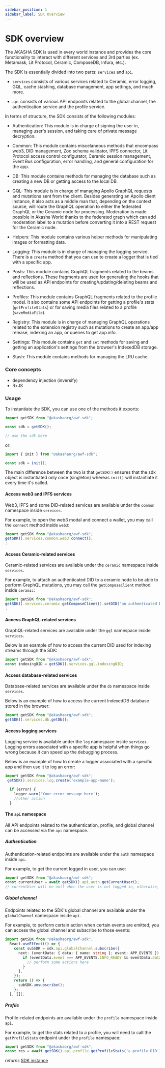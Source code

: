 ```yaml
---
sidebar_position: 1
sidebar_label: SDK Overview
---
```


# SDK overview

The AKASHA SDK is used in every world instance and provides the core functionality to interact with different services and 3rd parties (ex. Metamask, Lit Protocol, Ceramic, ComposeDB, Infura, etc.).

The SDK is essentially divided into two parts: `services` and `api`.

- `services` consists of various services related to Ceramic, error logging, GQL, cache stashing, database management, app settings, and much more.

- `api` consists of various API endpoints related to the global channel, the authentication service and the profile service.

In terms of structure, the SDK consists of the following modules:

- Authentication: This module is in charge of signing the user in, managing user's session, and taking care of private message decryption.

- Common: This module contains miscelaneous methods that encompass web3, DID management, Zod schema validator, IPFS connector, Lit Protocol access control configurator, Ceramic session management, Event Bus configuration, error handling, and general configuration for the app.

- DB: This module contains methods for managing the database such as creating a new DB or getting access to the local DB. 

- GQL: This module is in charge of managing Apollo GraphQL requests and mutations sent from the client. Besides generating an Apollo client instance, it also acts as a middle man that, depending on the context source, will route the GraphQL operation to either the federated GraphQL or the Ceramic node for processing. Moderation is made possible in Akasha World thanks to the federated graph which can add moderation label to a mutation before converting it into a REST request for the Ceramic node.

- Helpers: This module contains various helper methods for manipulating images or formatting data. 

- Logging: This module is in charge of managing the logging service. There is a `create` method that you can use to create a logger that is tied with a specific app.

- Posts: This module contains GraphQL fragments related to the beams and reflections. These fragments are used for generating the hooks that will be used as API endpoints for creating/updating/deleting beams and reflections.

- Profiles: This module contains GraphQL fragments related to the profile model. It also contains some API endpoints for getting a profile's stats (`getProfileStats`) or for saving media files related to a profile (`saveMediaFile`).

- Registry: This module is in charge of managing GraphQL operations related to the extension registry such as mutations to create an app/app release, indexing an app, or queries to get app info.

- Settings: This module contains `get` and `set` methods for saving and getting an application's settings from the browser's IndexedDB storage. 

- Stash: This module contains methods for managing the LRU cache. 

### Core concepts

- dependency injection (inversify)
- RxJS

### Usage

To instantiate the SDK, you can use one of the methods it exports:

```typescript
import getSDK from "@akashaorg/awf-sdk";

const sdk = getSDK();

// use the sdk here
```

or:

```ts
import { init } from "@akashaorg/awf-sdk";

const sdk = init();
```

The main difference between the two is that `getSDK()` ensures that the sdk object is instantiated only once (singleton) whereas `init()` will instantiate it every time it's called.

#### Access web3 and IPFS services

Web3, IPFS and some DID-related services are available under the `common` namespace inside `services`.

For example, to open the web3 modal and connect a wallet, you may call the `connect` method inside `web3`:

```typescript
import getSDK from "@akashaorg/awf-sdk";
getSDK().services.common.web3.connect();
;
```

#### Access Ceramic-related services

Ceramic-related services are available under the `ceramic` namespace inside `services`.

For example, to attach an authenticated DID to a ceramic node to be able to perform GraphQL mutations, you may call the `getComposeClient` method inside `ceramic`:

```typescript
import getSDK from "@akashaorg/awf-sdk";
getSDK().services.ceramic.getComposeClient().setDID('an authenticated DID');
;
```
#### Access GraphQL-related services

GraphQL-related services are available under the `gql` namespace inside `services`.

Below is an example of how to access the current DID used for indexing streams through the SDK:

```typescript
import getSDK from "@akashaorg/awf-sdk";
const indexingDID = getSDK().services.gql.indexingDID;
```
#### Access database-related services

Database-related services are available under the `db` namespace inside `services`.

Below is an example of how to access the current IndexedDB database stored in the browser:

```typescript
import getSDK from "@akashaorg/awf-sdk";
getSDK().services.db.getDb();
```
#### Access logging services

Logging service is available under the `log` namespace inside `services`. Logging errors associated with a specific app is helpful when things go wrong because it can speed up the debugging process.

Below is an example of how to create a logger associated with a specific app and then use it to log an error:

```typescript
import getSDK from "@akashaorg/awf-sdk";
 getSDK().services.log.create('example-app-name');

  if (error) {
    logger.warn('Your error message here');
    //other action
  }
```

#### The `api` namespace

All API endpoints related to the authentication, profile, and global channel can be accessed via the `api` namespace.

##### Authentication

Authentication-related endpoints are available under the `auth` namespace inside `api`.

For example, to get the current logged in user, you can use: 

```typescript
import getSDK from "@akashaorg/awf-sdk";
const currentUser = await getSDK().api.auth.getCurrentUser();
// currentUser will be null when the user is not logged in, otherwise, it will be an object containing the DID and ethAddress (if any) of the logged in user. 
```

##### Global channel

Endpoints related to the SDK's global channel are available under the `globalChannel` namespace inside `api`.

For example, to perform certain action when certain events are emitted, you can access the global channel and subscribe to those events:

```typescript
import getSDK from "@akashaorg/awf-sdk";
  React.useEffect(() => {
    const subSDK = sdk.api.globalChannel.subscribe({
      next: (eventData: { data: { name: string }; event: APP_EVENTS }) => {
        if (eventData.event === APP_EVENTS.INFO_READY && eventData.data.name === integrationName) {
          // perform some actions here
        }
      },
    });
    return () => {
      subSDK.unsubscribe();
    };
  }, []);
```

##### Profile

Profile-related endpoints are available under the `profile` namespace inside `api`.

For example, to get the stats related to a profile, you will need to call the `getProfileStats` endpoint under the `profile` namespace:

```typescript
import getSDK from "@akashaorg/awf-sdk";
const res = await getSDK().api.profile.getProfileStats('a profile DID');
```


_returns_ [SDK instance](./sdk-instance)
